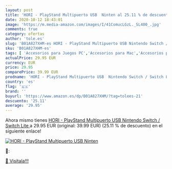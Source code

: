 ```yaml
---
layout: post
title: 'HORI - PlayStand Multipuerto USB  Ninten al 25.11 % de descuento'
date: 2020-10-12 18:43:01
image: 'https://m.media-amazon.com/images/I/41ComucLGzL._SL400_.jpg'
comments: true
category: ofertas
author: 'tole.es'
slug: 'B01A827XHM-es HORI - PlayStand Multipuerto USB Nintendo Switch / Switch...'
sku: 'B01A827XHM-es'
tags: [ 'Accesorios para Juegos PC','Accesorios para Mac','Accesorios para PlayStation 4','Auriculares gaming con micrófono para PlayStation 4','Auriculares gaming para PC','Electrónica','Hardware y juegos para Nintendo Switch','Hardware y juegos para PlayStation 4','Juegos para Nintendo Switch','Juegos y Accesorios para Mac','Juegos y Accesorios para PC','Teclados para gamers para PC','Videojuegos','nintendo', ]
actualPrice: 29.95 EUR
currency: EUR
price: 29.95
comparePrice: 39.99 EUR
prodname: 'HORI - PlayStand Multipuerto USB  Nintendo Switch / Switch Lite '
country: 'es'
flag: '🇪🇸'
brand: ''
buyurl: 'https://www.amazon.es/dp/B01A827XHM/?tag=tolees-21'
descuento: '25.11'
average: '29.95'
---
```


Ahora mismo tienes [HORI - PlayStand Multipuerto USB  Nintendo Switch / Switch Lite ](https://www.amazon.es/dp/B01A827XHM/?tag=tolees-21) a 29.95 EUR (original: 39.99 EUR) (25.11 %  de descuento) en el siguiente enlace!

[![HORI - PlayStand Multipuerto USB  Ninten](https://m.media-amazon.com/images/I/41ComucLGzL._SL400_.jpg)](https://www.amazon.es/dp/B01A827XHM/?tag=tolees-21)

🔎:


[🛒 Visítala!!!](https://www.amazon.es/dp/B01A827XHM/?tag=tolees-21)
